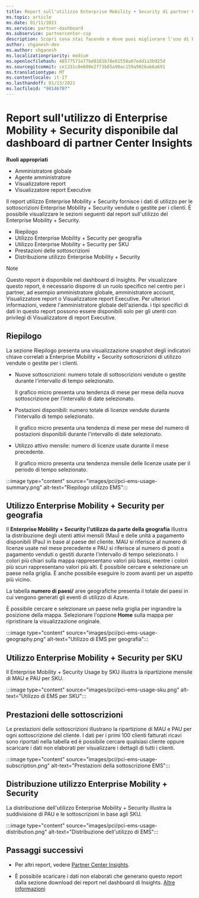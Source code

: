 ```yaml
---
title: Report sull'utilizzo Enterprise Mobility + Security di partner Center Insights
ms.topic: article
ms.date: 01/11/2021
ms.service: partner-dashboard
ms.subservice: partnercenter-csp
description: Scopri cosa stai facendo e dove puoi migliorare l'uso di Enterprise Mobility + Security sottoscrizioni che Vendi o Gestisci per i tuoi clienti.
author: shganesh-dev
ms.author: shganesh
ms.localizationpriority: medium
ms.openlocfilehash: 48577571e77bd0181b78e01558a07edd1a3b925d
ms.sourcegitcommit: ce1331c0e600e2f73b85a90ac159a9026ab6a691
ms.translationtype: MT
ms.contentlocale: it-IT
ms.lasthandoff: 01/13/2021
ms.locfileid: "98146707"
---
```

# <a name="enterprise-mobility--security-usage-report-available-from-the-partner-center-insights-dashboard"></a>Report sull'utilizzo di Enterprise Mobility + Security disponibile dal dashboard di partner Center Insights

**Ruoli appropriati**
- Amministratore globale
- Agente amministratore
- Visualizzatore report
- Visualizzatore report Executive

Il report utilizzo Enterprise Mobility + Security fornisce i dati di utilizzo per le sottoscrizioni Enterprise Mobility + Security vendute o gestite per i clienti. È possibile visualizzare le sezioni seguenti dal report sull'utilizzo del Enterprise Mobility + Security.

- Riepilogo
- Utilizzo Enterprise Mobility + Security per geografia
- Utilizzo Enterprise Mobility + Security per SKU
- Prestazioni delle sottoscrizioni
- Distribuzione utilizzo Enterprise Mobility + Security

 > [!NOTE]
 > Questo report è disponibile nel dashboard di Insights. Per visualizzare questo report, è necessario disporre di un ruolo specifico nel centro per i partner, ad esempio amministratore globale, amministratore account, Visualizzatore report o Visualizzatore report Executive. Per ulteriori informazioni, vedere l'amministratore globale dell'azienda. i tipi specifici di dati in questo report possono essere disponibili solo per gli utenti con privilegi di Visualizzatore di report Executive.

## <a name="summary"></a>Riepilogo

La sezione Riepilogo presenta una visualizzazione snapshot degli indicatori chiave correlati a Enterprise Mobility + Security sottoscrizioni di utilizzo vendute o gestite per i clienti. 

- Nuove sottoscrizioni: numero totale di sottoscrizioni vendute o gestite durante l'intervallo di tempo selezionato.

   Il grafico micro presenta una tendenza di mese per mese della nuova sottoscrizione per l'intervallo di date selezionato.

- Postazioni disponibili: numero totale di licenze vendute durante l'intervallo di tempo selezionato.

   Il grafico micro presenta una tendenza di mese per mese del numero di postazioni disponibili durante l'intervallo di date selezionato.

- Utilizzo attivo mensile: numero di licenze usate durante il mese precedente.

   Il grafico micro presenta una tendenza mensile delle licenze usate per il periodo di tempo selezionato.

:::image type="content" source="images/pci/pci-ems-usage-summary.png" alt-text="Riepilogo utilizzo EMS":::

## <a name="enterprise-mobility--security-usage-by-geography"></a>Utilizzo Enterprise Mobility + Security per geografia

Il **Enterprise Mobility + Security l'utilizzo da parte della geografia** illustra la distribuzione degli utenti attivi mensili (Mau) e delle unità a pagamento disponibili (Pau) in base al paese del cliente. MAU si riferisce al numero di licenze usate nel mese precedente e PAU si riferisce al numero di posti a pagamento venduti o gestiti durante l'intervallo di tempo selezionato. I colori più chiari sulla mappa rappresentano valori più bassi, mentre i colori più scuri rappresentano valori più alti. È possibile cercare e selezionare un paese nella griglia. È anche possibile eseguire lo zoom avanti per un aspetto più vicino.

La tabella **numero di paesi/** aree geografiche presenta il totale dei paesi in cui vengono generati gli eventi di utilizzo di Azure.

È possibile cercare e selezionare un paese nella griglia per ingrandire la posizione della mappa. Selezionare l'opzione **Home** sulla mappa per ripristinare la visualizzazione originale.

:::image type="content" source="images/pci/pci-ems-usage-geography.png" alt-text="Utilizzo di EMS per geografia":::

## <a name="enterprise-mobility--security-usage-by-sku"></a>Utilizzo Enterprise Mobility + Security per SKU

Il Enterprise Mobility + Security Usage by SKU illustra la ripartizione mensile di MAU e PAU per SKU.

:::image type="content" source="images/pci/pci-ems-usage-sku.png" alt-text="Utilizzo di EMS per SKU":::

## <a name="subscriptions-performance"></a>Prestazioni delle sottoscrizioni

Le prestazioni delle sottoscrizioni illustrano la ripartizione di MAU e PAU per ogni sottoscrizione del cliente. I dati per i primi 100 clienti fatturati ricavi sono riportati nella tabella ed è possibile cercare qualsiasi cliente oppure scaricare i dati non elaborati per visualizzare i dettagli di tutti i clienti.

:::image type="content" source="images/pci/pci-ems-usage-subscription.png" alt-text="Prestazioni della sottoscrizione EMS":::

## <a name="enterprise-mobility--security-usage-distribution"></a>Distribuzione utilizzo Enterprise Mobility + Security

La distribuzione dell'utilizzo Enterprise Mobility + Security illustra la suddivisione di PAU e le sottoscrizioni in base agli SKU.

:::image type="content" source="images/pci/pci-ems-usage-distribution.png" alt-text="Distribuzione dell'utilizzo di EMS":::

## <a name="next-steps"></a>Passaggi successivi

- Per altri report, vedere [Partner Center Insights](partner-center-insights.md).

- È possibile scaricare i dati non elaborati che generano questo report dalla sezione download dei report nel dashboard di Insights. [Altre informazioni](pci-download-reports.md) 
